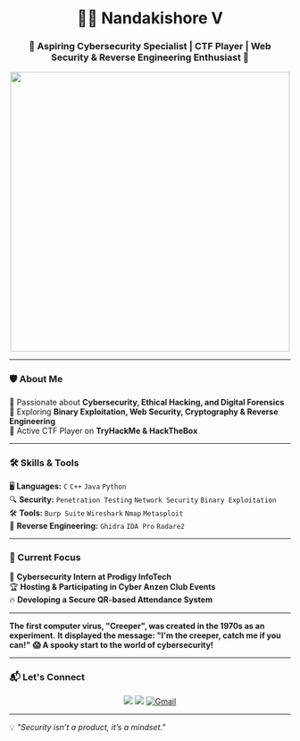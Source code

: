 <h1 align="center">👨‍💻 Nandakishore V</h1>
<h3 align="center">🚀 Aspiring Cybersecurity Specialist | CTF Player | Web Security & Reverse Engineering Enthusiast 🔐</h3>

<p align="center">
  <img src="https://github.com/NandakishoreV/NandakishoreV/assets/cybersecurity.gif" width="500"/>
</p>

---

### 🛡️ About Me  
🔹 Passionate about **Cybersecurity, Ethical Hacking, and Digital Forensics**  
🔹 Exploring **Binary Exploitation, Web Security, Cryptography & Reverse Engineering**  
🔹 Active CTF Player on **TryHackMe & HackTheBox**  

---

### 🛠️ Skills & Tools  
🖥️ **Languages:** `C` `C++` `Java` `Python`  
🔍 **Security:** `Penetration Testing` `Network Security` `Binary Exploitation`  
🛠️ **Tools:** `Burp Suite` `Wireshark` `Nmap` `Metasploit`  
🔎 **Reverse Engineering:** `Ghidra` `IDA Pro` `Radare2`  

---

### 📌 Current Focus  
🚀 **Cybersecurity Intern at Prodigy InfoTech**  
🏆 **Hosting & Participating in Cyber Anzen Club Events**  
🔥 **Developing a Secure QR-based Attendance System**  

---

**The first computer virus, "Creeper", was created in the 1970s as an experiment.**
**It displayed the message: "I'm the creeper, catch me if you can!"**
**😱 A spooky start to the world of cybersecurity!**

---

### 📬 Let's Connect  
<p align="center">
  <a href="https://www.linkedin.com/in/nkofficial"><img src="https://img.shields.io/badge/LinkedIn-blue?style=for-the-badge&logo=linkedin"></a>
  <a href="https://www.instagram.com/ascend_x/"><img src="https://img.shields.io/badge/Instagram-purple?style=for-the-badge&logo=instagram"></a>
  <a href="mailto:kishore181206@gmail.com">
  <img src="https://img.shields.io/badge/Email-red?style=for-the-badge&logo=gmail" alt="Gmail"/>
</a>
</p>

---

💡 *"Security isn’t a product, it’s a mindset."*  
